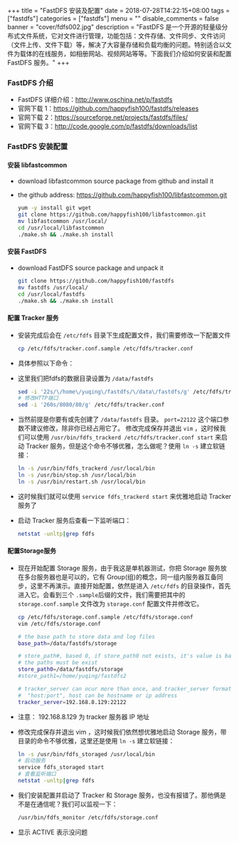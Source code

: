 +++
title = "FastDFS 安装及配置"
date = 2018-07-28T14:22:15+08:00
tags = ["fastdfs"]
categories = ["fastdfs"]
menu = ""
disable_comments = false
banner = "cover/fdfs002.jpg"
description = "FastDFS 是一个开源的轻量级分布式文件系统，它对文件进行管理，功能包括：文件存储、文件同步、文件访问（文件上传、文件下载）等，解决了大容量存储和负载均衡的问题。特别适合以文件为载体的在线服务，如相册网站、视频网站等等。下面我们介绍如何安装和配置 FastDFS 服务。"
+++

### FastDFS 介绍
- FastDFS 详细介绍：<http://www.oschina.net/p/fastdfs>
- 官网下载 1：<https://github.com/happyfish100/fastdfs/releases>
- 官网下载 2：<https://sourceforge.net/projects/fastdfs/files/>
- 官网下载 3：<http://code.google.com/p/fastdfs/downloads/list>

### FastDFS 安装配置

#### 安装 libfastcommon
- download libfastcommon source package from github and install it
- the github address: <https://github.com/happyfish100/libfastcommon.git>
  
  ```bash
  yum -y install git wget
  git clone https://github.com/happyfish100/libfastcommon.git
  mv libfastcommon /usr/local/
  cd /usr/local/libfastcommon
  ./make.sh && ./make.sh install
  ```

#### 安装 FastDFS
- download FastDFS source package and unpack it
  
  ```bash
  git clone https://github.com/happyfish100/fastdfs
  mv fastdfs /usr/local/
  cd /usr/local/fastdfs
  ./make.sh && ./make.sh install
  ```

#### 配置 Tracker 服务
- 安装完成后会在 `/etc/fdfs` 目录下生成配置文件，我们需要修改一下配置文件
  
  ```bash
  cp /etc/fdfs/tracker.conf.sample /etc/fdfs/tracker.conf
  ```

- 具体参照以下命令：
- 这里我们把fdfs的数据目录设置为 `/data/fastdfs`
  
  ```bash
  sed -i '22s/\/home\/yuqing\/fastdfs/\/data\/fastdfs/g' /etc/fdfs/tracker.conf
  # 修改HTTP端口
  sed -i '260s/8080/80/g' /etc/fdfs/tracker.conf
  ```
- 当然前提是你要有或先创建了 `/data/fastdfs` 目录。 `port=22122` 这个端口参数不建议修改，除非你已经占用它了。
修改完成保存并退出 `vim` ，这时候我们可以使用 `/usr/bin/fdfs_trackerd /etc/fdfs/tracker.conf start` 来启动  Tracker 服务，但是这个命令不够优雅，怎么做呢？使用 `ln -s` 建立软链接：
  
  ```bash
  ln -s /usr/bin/fdfs_trackerd /usr/local/bin
  ln -s /usr/bin/stop.sh /usr/local/bin
  ln -s /usr/bin/restart.sh /usr/local/bin
  ```
- 这时候我们就可以使用 `service fdfs_trackerd start` 来优雅地启动 Tracker 服务了
- 启动 Tracker 服务后查看一下监听端口：
  
  ```bash
  netstat -unltp|grep fdfs
  ```

#### 配置Storage服务
- 现在开始配置 Storage 服务，由于我这是单机器测试，你把 Storage 服务放在多台服务器也是可以的，它有 Group(组)的概念，同一组内服务器互备同步，这里不再演示。直接开始配置，依然是进入 `/etc/fdfs` 的目录操作，首先进入它。会看到三个 `.sample`后缀的文件，我们需要把其中的 `storage.conf.sample` 文件改为 `storage.conf` 配置文件并修改它。
  
  ```bash
  cp /etc/fdfs/storage.conf.sample /etc/fdfs/storage.conf
  vim /etc/fdfs/storage.conf
  ```

  ```bash
  # the base path to store data and log files
  base_path=/data/fastdfs/storage
  
  # store_path#, based 0, if store_path0 not exists, it's value is base_path
  # the paths must be exist
  store_path0=/data/fastdfs/storage
  #store_path1=/home/yuqing/fastdfs2
  
  # tracker_server can ocur more than once, and tracker_server format is
  #  "host:port", host can be hostname or ip address
  tracker_server=192.168.8.129:22122
  ```
- 注意： 192.168.8.129 为 tracker 服务器 IP 地址
- 修改完成保存并退出 vim ，这时候我们依然想优雅地启动 Storage 服务，带目录的命令不够优雅，这里还是使用 `ln -s` 建立软链接：
  
  ```bash
  ln -s /usr/bin/fdfs_storaged /usr/local/bin
  # 启动服务
  service fdfs_storaged start
  # 查看监听端口
  netstat -unltp|grep fdfs
  ```
- 我们安装配置并启动了 Tracker 和 Storage 服务，也没有报错了。那他俩是不是在通信呢？我们可以监视一下：
  
  ```bash
  /usr/bin/fdfs_monitor /etc/fdfs/storage.conf
  ```
- 显示 ACTIVE 表示没问题
